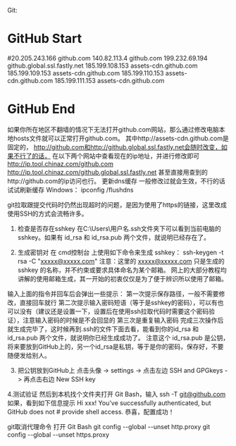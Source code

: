 Git:

# GitHub Start
#20.205.243.166 github.com
140.82.113.4 github.com
199.232.69.194 github.global.ssl.fastly.net
185.199.108.153 assets-cdn.github.com
185.199.109.153 assets-cdn.github.com
185.199.110.153 assets-cdn.github.com
185.199.111.153 assets-cdn.github.com
# GitHub End

如果你所在地区不翻墙的情况下无法打开github.com网站，那么通过修改电脑本地hosts文件就可以正常打开github.com。
其中http://assets-cdn.github.com是固定的，
http://github.com和http://github.global.ssl.fastly.net会随时改变，如果不行了的话，
在以下两个网站中查看现在的ip地址，并进行修改即可
http://ip.tool.chinaz.com/github.com
http://ip.tool.chinaz.com/github.global.ssl.fastly.net
甚至直接用查到的http://github.com的ip访问也行。
更新dns缓存
一般修改过就会生效，不行的话试试刷新缓存
Windows：
ipconfig /flushdns

git拉取跟提交代码时仍然出现超时的问题，是因为使用了https的链接，这里改成使用SSH的方式会流畅许多。
1. 检查是否存在sshkey
在C:\Users\用户名\.ssh文件夹下可以看到当前电脑的sshkey。如果有 id_rsa 和 id_rsa.pub 两个文件，就说明已经存在了。

2. 生成密钥对
在 cmd控制台 上使用如下命令来生成 sshkey：
ssh-keygen -t rsa -C "xxxxx@xxxxx.com"
注意：这里的 xxxxx@xxxxx.com 只是生成的 sshkey 的名称，并不约束或要求具体命名为某个邮箱。
网上的大部分教程均讲解的使用邮箱生成，其一开始的初衷仅仅是为了便于辨识所以使用了邮箱。

输入上面的指令并回车后会弹出一些提示：
第一次提示保存路径，一般不需要修改，直接回车就行
第二次提示输入密码短语（等于是sshkey的密码），可以有也可以没有（建议还是设置一下，设置后在使用ssh拉取代码时需要这个密码验证），注意输入密码的时候是不会回显的
第三次是重复输入密码
完成三次操作后就生成完毕了，这时候再到.ssh的文件下面去看，能看到你的id_rsa 和 id_rsa.pub 两个文件，就说明你已经生成成功了。
注意这个 id_rsa.pub 是公钥，将来要放到GitHub上的，另一个id_rsa是私钥，等于是你的密码，保存好，不要随便发给别人。

3. 把公钥放到GitHub上
点击头像 -> settings -> 点击左边 SSH and GPGkeys -> 再点击右边 New SSH key

4.测试验证
然后到本机找个文件夹打开 Git Bash，输入 ssh -T git@github.com
如果，看到如下信息提示
Hi xxx! You've successfully authenticated, but GitHub does not # provide shell access.
恭喜，配置成功！

git取消代理命令
打开 Git Bash
git config --global --unset http.proxy
git config --global --unset https.proxy

